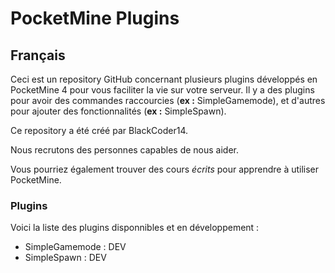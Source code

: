 # PocketMine Plugins

## Français
Ceci est un repository GitHub concernant plusieurs plugins développés en PocketMine 4 pour vous faciliter la vie sur votre serveur.
Il y a des plugins pour avoir des commandes raccourcies (__ex :__ SimpleGamemode), et d'autres pour ajouter des fonctionnalités (__ex :__ SimpleSpawn).

Ce repository a été créé par BlackCoder14.

Nous recrutons des personnes capables de nous aider.

Vous pourriez également trouver des cours *écrits* pour apprendre à utiliser PocketMine.

### Plugins 
Voici la liste des plugins disponnibles et en développement :
 - SimpleGamemode : DEV
 - SimpleSpawn    : DEV
